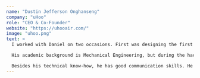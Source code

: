 ```yaml
---
name: "Dustin Jefferson Onghanseng"
company: "uHoo"
role: "CEO & Co-Founder"
website: "https://uhooair.com/"
image: "uhoo.png"
text: >
  I worked with Daniel on two occasions. First was designing the first prototype of an air sensor. Second was during a 24-hour hackathon in building the first prototype of what uHoo is today.

  His academic background is Mechanical Engineering, but during the hackathon he quickly activated his full engineering skillset and was able to integrate electronic components and write firmware that made the entire prototype work flawlessly during the presentation to the judges. He covered every aspect needed to be an excellent hardware engineer.

  Besides his technical know-how, he has good communication skills. He can elaborate and explain technical concepts in a way that is easy for non-technical people to understand. Having lived overseas, he is culturally sensitive and a fun person to have conversations with. He's an asset to have on your team.
---
```

